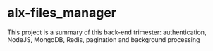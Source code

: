 # alx-files_manager
This project is a summary of this back-end trimester: authentication, NodeJS, MongoDB, Redis, pagination and background processing
